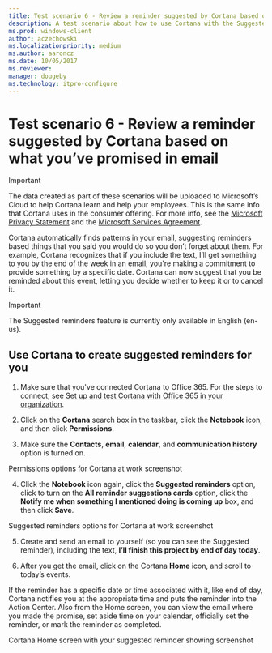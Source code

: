 ```yaml
---
title: Test scenario 6 - Review a reminder suggested by Cortana based on what you’ve promised in email
description: A test scenario about how to use Cortana with the Suggested reminders feature.
ms.prod: windows-client
author: aczechowski
ms.localizationpriority: medium
ms.author: aaroncz
ms.date: 10/05/2017
ms.reviewer: 
manager: dougeby
ms.technology: itpro-configure
---
```


# Test scenario 6 - Review a reminder suggested by Cortana based on what you’ve promised in email

>[!Important]
>The data created as part of these scenarios will be uploaded to Microsoft’s Cloud to help Cortana learn and help your employees. This is the same info that Cortana uses in the consumer offering. For more info, see the [Microsoft Privacy Statement](https://privacy.microsoft.com/privacystatement) and the [Microsoft Services Agreement](https://www.microsoft.com/servicesagreement).

Cortana automatically finds patterns in your email, suggesting reminders based things that you said you would do so you don’t forget about them. For example, Cortana recognizes that if you include the text, I’ll get something to you by the end of the week in an email, you're making a commitment to provide something by a specific date. Cortana can now suggest that you be reminded about this event, letting you decide whether to keep it or to cancel it.

>[!Important]
>The Suggested reminders feature is currently only available in English (en-us).

## Use Cortana to create suggested reminders for you

1. Make sure that you've connected Cortana to Office 365. For the steps to connect, see [Set up and test Cortana with Office 365 in your organization](./cortana-at-work-o365.md).

2. Click on the **Cortana** search box in the taskbar, click the **Notebook** icon, and then click **Permissions**.

3. Make sure the **Contacts**, **email**, **calendar**, and **communication history** option is turned on.

Permissions options for Cortana at work
screenshot

4. Click the **Notebook** icon again, click the **Suggested reminders** option, click to turn on the **All reminder suggestions cards** option, click the **Notify me when something I mentioned doing is coming up** box, and then click **Save**.

Suggested reminders options for Cortana at work
screenshot

5. Create and send an email to yourself (so you can see the Suggested reminder), including the text, **I’ll finish this project by end of day today**.

6. After you get the email, click on the Cortana **Home** icon, and scroll to today’s events.

If the reminder has a specific date or time associated with it, like end of day, Cortana notifies you at the appropriate time and puts the reminder into the Action Center. Also from the Home screen, you can view the email where you made the promise, set aside time on your calendar, officially set the reminder, or mark the reminder as completed.

Cortana Home screen with your suggested reminder showing
screenshot
